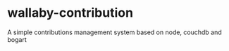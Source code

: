 wallaby-contribution
====================

A simple contributions management system based on node, couchdb and bogart